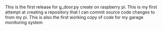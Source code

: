 This is the first release for g_door.py create
on raspberry pi.  This is my first attempt 
at creating a repository that I can commit source code
changes to from my pi. 
This is also the first working copy of code for my 
garage monitoring system

